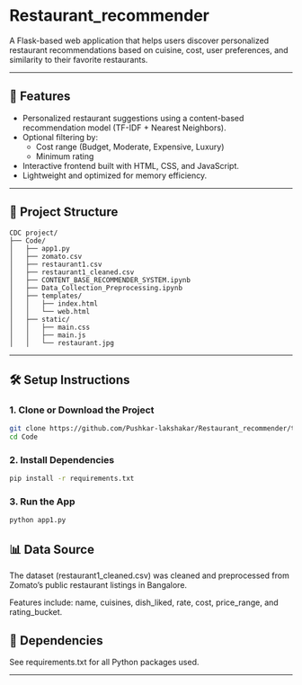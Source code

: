 # Restaurant_recommender


A Flask-based web application that helps users discover personalized restaurant recommendations based on cuisine, cost, user preferences, and similarity to their favorite restaurants.

---

## 🚀 Features

- Personalized restaurant suggestions using a content-based recommendation model (TF-IDF + Nearest Neighbors).
- Optional filtering by:
  - Cost range (Budget, Moderate, Expensive, Luxury)
  - Minimum rating
- Interactive frontend built with HTML, CSS, and JavaScript.
- Lightweight and optimized for memory efficiency.

---

## 📁 Project Structure

```
CDC project/
├── Code/
│   ├── app1.py
│   ├── zomato.csv
│   ├── restaurant1.csv                            
│   ├── restaurant1_cleaned.csv        
│   ├── CONTENT_BASE_RECOMMENDER_SYSTEM.ipynb
│   ├── Data_Collection_Preprocessing.ipynb
│   ├── templates/                     
│   │   ├── index.html                 
│   │   └── web.html                   
│   ├── static/                        
│   │   ├── main.css                 
│   │   ├── main.js                    
│   │   └── restaurant.jpg            
```


---

## 🛠️ Setup Instructions

### 1. Clone or Download the Project
```bash
git clone https://github.com/Pushkar-lakshakar/Restaurant_recommender/tree/main.git
cd Code
```

### 2. Install Dependencies
```bash
pip install -r requirements.txt
```

### 3. Run the App
```bash
python app1.py
```

## 📊 Data Source
The dataset (restaurant1_cleaned.csv) was cleaned and preprocessed from Zomato’s public restaurant listings in Bangalore.

Features include: name, cuisines, dish_liked, rate, cost, price_range, and rating_bucket.

## 📌 Dependencies
See requirements.txt for all Python packages used.


---



